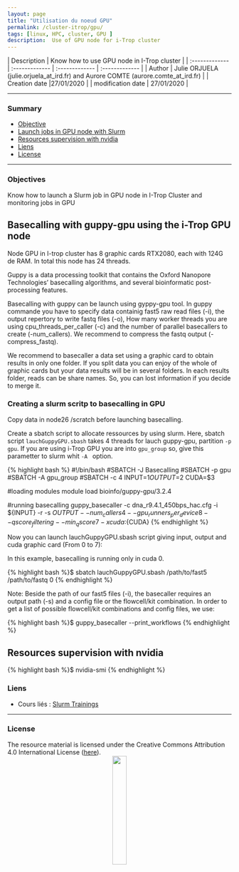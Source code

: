```yaml
---
layout: page
title: "Utilisation du noeud GPU"
permalink: /cluster-itrop/gpu/
tags: [linux, HPC, cluster, GPU ]
description:  Use of GPU node for i-Trop cluster
---
```


| Description | Know how to use GPU node in I-Trop cluster |
| :------------- | :------------- | :------------- | :------------- |
| Author | Julie ORJUELA (julie.orjuela_at_ird.fr) and Aurore COMTE (aurore.comte_at_ird.fr) |
| Creation date |27/01/2020 |
| modification date | 27/01/2020 |


-----------------------


### Summary

<!-- TOC depthFrom:2 depthTo:2 withLinks:1 updateOnSave:1 orderedList:0 -->
* [Objective](#part-1)
* [Launch jobs in GPU node with Slurm](#part-2)
* [Resources supervision with nvidia](#part-3)
* [Liens](#liens)
* [License](#license)


-----------------------
<a name="part-1"></a>
### Objectives

Know how to launch a Slurm job in GPU node in I-Trop Cluster and monitoring jobs in GPU

<a name="part-2"></a>
## Basecalling with guppy-gpu using the i-Trop GPU node

Node GPU in I-trop cluster has 8 graphic cards RTX2080, each with 124G de RAM. In total this node has 24 threads.

Guppy is a data processing toolkit that contains the Oxford Nanopore Technologies’ basecalling algorithms, and several bioinformatic post-processing features.

Basecalling with guppy can be launch using gyppy-gpu tool. In guppy commande you have to specify data containig fast5 raw read files (-i), the output repertory to write fastq files (-o), How many worker threads you are using cpu_threads_per_caller (-c) and the number of parallel basecallers to create	(-num_callers). We recommend to compress the fastq output (-compress_fastq).

We recommend to basecaller a data set using a graphic card to obtain results in only one folder. If you split data you can enjoy of the whole of graphic cards but your data results will be in several folders. In each results folder, reads can be share names. So, you can lost information if you decide to merge it.

### Creating a slurm scritp to basecalling in GPU

Copy data in node26 /scratch before launching basecalling.

Create a sbatch script to allocate ressources by using slurm. Here, sbatch script `lauchGuppyGPU.sbash` takes 4 threads for lauch guppy-gpu, partition `-p gpu`. If you are using i-Trop GPU you are into `gpu_group` so, give this parametter to slurm whit `-A ` option.

{% highlight bash %} 
#!/bin/bash
#SBATCH -J Basecalling
#SBATCH -p gpu
#SBATCH -A gpu_group
#SBATCH -c 4
INPUT=$1
OUTPUT=$2
CUDA=$3

#loading modules
module load bioinfo/guppy-gpu/3.2.4

#running basecalling
guppy_basecaller -c dna_r9.4.1_450bps_hac.cfg -i ${INPUT} -r -s ${OUTPUT} --num_callers 4 --gpu_runners_per_device 8 --qscore_filtering --min_qscore 7 -x cuda:${CUDA}
{% endhighlight %} 

Now you can launch lauchGuppyGPU.sbash script giving input, output and cuda graphic card (From 0 to 7):

In this example, basecalling is running only in cuda 0.

{% highlight bash %}$ sbatch lauchGuppyGPU.sbash /path/to/fast5 /path/to/fastq 0 {% endhighlight %} 
  
Note:
Beside the path of our fast5 files (-i), the basecaller requires an output path (-s) and a config file or the flowcell/kit combination. In order to get a list of possible flowcell/kit combinations and config files, we use:

{% highlight bash %}$ guppy_basecaller --print_workflows {% endhighlight %}

  <a name="part-3"></a>
## Resources supervision with nvidia

{% highlight bash %}$ nvidia-smi {% endhighlight %}


### Liens
<a name="liens"></a>

* Cours liés : [Slurm Trainings](https://southgreenplatform.github.io/tutorials//cluster-itrop/Slurm/)


-----------------------

### License
<a name="license"></a>

<div>
The resource material is licensed under the Creative Commons Attribution 4.0 International License (<a href="http://creativecommons.org/licenses/by-nc-sa/4.0/">here</a>).
<center><img width="25%" class="img-responsive" src="http://creativecommons.org.nz/wp-content/uploads/2012/05/by-nc-sa1.png"/>
</center>
</div>
